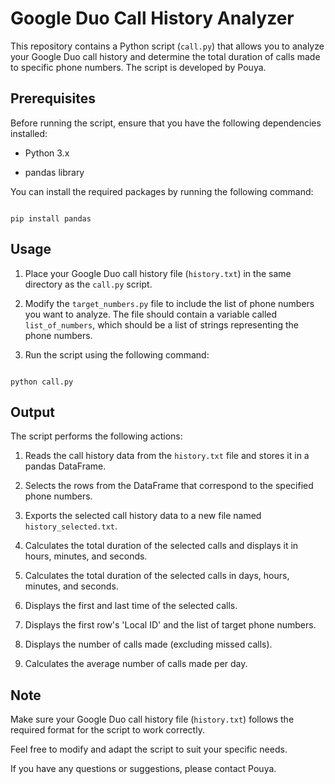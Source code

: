 # Google Duo Call History Analyzer

This repository contains a Python script (`call.py`) that allows you to analyze your Google Duo call history and determine the total duration of calls made to specific phone numbers. The script is developed by Pouya.

## Prerequisites

Before running the script, ensure that you have the following dependencies installed:

- Python 3.x

- pandas library

You can install the required packages by running the following command:

```

pip install pandas

```

## Usage

1. Place your Google Duo call history file (`history.txt`) in the same directory as the `call.py` script.

2. Modify the `target_numbers.py` file to include the list of phone numbers you want to analyze. The file should contain a variable called `list_of_numbers`, which should be a list of strings representing the phone numbers.

3. Run the script using the following command:

```

python call.py

```

## Output

The script performs the following actions:

1. Reads the call history data from the `history.txt` file and stores it in a pandas DataFrame.

2. Selects the rows from the DataFrame that correspond to the specified phone numbers.

3. Exports the selected call history data to a new file named `history_selected.txt`.

4. Calculates the total duration of the selected calls and displays it in hours, minutes, and seconds.

5. Calculates the total duration of the selected calls in days, hours, minutes, and seconds.

6. Displays the first and last time of the selected calls.

7. Displays the first row's 'Local ID' and the list of target phone numbers.

8. Displays the number of calls made (excluding missed calls).

9. Calculates the average number of calls made per day.

## Note

Make sure your Google Duo call history file (`history.txt`) follows the required format for the script to work correctly.

Feel free to modify and adapt the script to suit your specific needs.

If you have any questions or suggestions, please contact Pouya.
